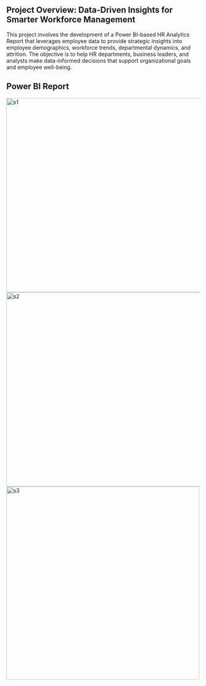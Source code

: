 **Project Overview: Data-Driven Insights for Smarter Workforce Management**
------------------------------------------------------------------------------------------------------------------
This project involves the development of a Power BI-based HR Analytics Report that leverages employee data to provide strategic insights into employee demographics, workforce trends, departmental dynamics, and attrition. The objective is to help HR departments, business leaders, and analysts make data-informed decisions 
that support organizational goals and employee well-being.


**Power BI Report**
-----------------------------------------------------------------------------------------------------------------
<img width="506" alt="s1" src="https://github.com/user-attachments/assets/eff77367-3172-43c3-bf82-242564d4f0f5" />



<img width="506" alt="s2" src="https://github.com/user-attachments/assets/c0fed834-2d37-48f3-9fbf-49704dfb262a" />






<img width="503" alt="s3" src="https://github.com/user-attachments/assets/ce9e0fbd-6222-49af-845c-974731c21b1f" />




